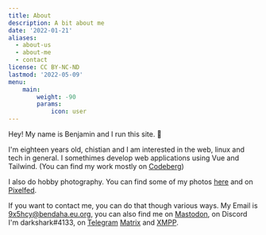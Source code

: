 ```yaml
---
title: About
description: A bit about me
date: '2022-01-21'
aliases:
  - about-us
  - about-me
  - contact
license: CC BY-NC-ND
lastmod: '2022-05-09'
menu:
    main: 
        weight: -90
        params:
            icon: user
---
```


Hey! My name is Benjamin and I run this site. 👋

I'm eighteen years old, chistian and I am interested in the web, linux and tech in general.
I somethimes develop web applications using Vue and Tailwind. (You can find my work mostly on [Codeberg](https://codeberg.org/benjaminwolkchen))

I also do hobby photography. You can find some of my photos [here](https://darkshark9k.ml/categories/photos/) and on [Pixelfed](https://pixey.org/@benjamin).

If you want to contact me, you can do that though various ways.
My Email is [9x5hcy@bendaha.eu.org](mailto:9x5hcy@bendaha.eu.org), you can also find me on [Mastodon](https://masto.ai/@benjamin), on Discord I'm darkshark#4133, on [Telegram](https://t.me/benjamin_htm) [Matrix](https://matrix.to/#/@bendaha:beeper.com) and [XMPP](xmpp:benhtm@trashserver.net).
